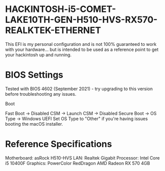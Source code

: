 # HACKINTOSH-i5-COMET-LAKE10TH-GEN-H510-HVS-RX570-REALKTEK-ETHERNET

This EFI is my personal configuration and is not 100% guaranteed to work with your hardware... but is intended to be used as a reference point to get your hackintosh up and running.


# BIOS Settings

Tested with BIOS 4602 (September 2021) - try upgrading to this version before troubleshooting any issues.

Boot

Fast Boot → Disabled
CSM → Launch CSM → Disabled
Secure Boot → OS Type → Windows UEFI
Set OS Type to "Other" if you're having issues booting the macOS installer.

# Reference Specifications

Motherboard: asRock H510-HVS
LAN: Realtek Gigabit
Processor: Intel Core i5 10400F 
Graphics: PowerColor RedDragon AMD Radeon RX 570 4GB

